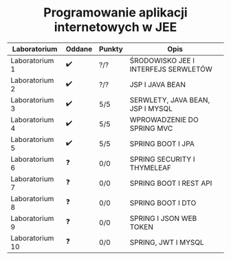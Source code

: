 <h1 align='center'> Programowanie aplikacji internetowych w JEE </h1>

<div align="center">
  
| Laboratorium | Oddane | Punkty | Opis |
| --- | --- | --- | --- |
| Laboratorium 1 | ✔️  | ?/? | ŚRODOWISKO JEE I INTERFEJS SERWLETÓW |
| Laboratorium 2 | ✔️  | ?/? | JSP I JAVA BEAN |
| Laboratorium 3 | ✔️  | 5/5 | SERWLETY, JAVA BEAN, JSP I MYSQL |
| Laboratorium 4 | ✔️ | 5/5 | WPROWADZENIE DO SPRING MVC |
| Laboratorium 5 | ✔️ | 5/5 | SPRING BOOT I JPA |
| Laboratorium 6 | ❓ | 0/0 | SPRING SECURITY I THYMELEAF |
| Laboratorium 7 | ❓ | 0/0 | SPRING BOOT I REST API |
| Laboratorium 8 | ❓ | 0/0 | SPRING BOOT I DTO |
| Laboratorium 9 | ❓ | 0/0 | SPRING I JSON WEB TOKEN |
| Laboratorium 10 | ❓ | 0/0 | SPRING, JWT I MYSQL |

</div>
